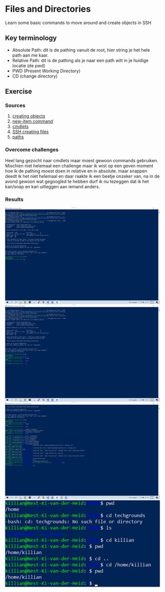 # Files and Directories
Learn some basic commands to move around and create objects in SSH

## Key terminology
 - Absolute Path: dit is de pathing vanuit de root, hier string je het hele path aan me kaar.
 - Relative Path: dit is de pathing als je naar een path wilt in je huidige locatie (de pwd)
 - PWD (Present Working Directory)
 - CD (change directory)
 


## Exercise
### Sources
1. [creating objects](https://techgenix.com/creating-files-and-folders-powershell-the-easy-way/#:~:text=To%20create%20a%20new%20file,to%20create%20in%20this%20cmdlet.)
2. [new-item command](https://docs.microsoft.com/en-us/powershell/module/microsoft.powershell.management/new-item?view=powershell-7)
3. [cmdlets](https://www.techtarget.com/whatis/definition/cmdlet#:~:text=A%20cmdlet%20%2D%2D%20pronounced%20command,coping%20files%20and%20changing%20directories.)
4. [SSH creating files](https://help.dreamhost.com/hc/en-us/articles/115006413028-Creating-and-editing-a-file-via-SSH)
5. [paths](https://hurst.systems/posts/powershell-understanding-paths/)



### Overcome challenges
Heel lang gezocht naar cmdlets maar moest gewoon commands gebruiken.
Mischien niet helemaal een challenge maar ik wist op een geven moment hoe ik de pathing moest doen in relative en in absolute. maar snappen deedt ik het niet helemaal en daar raakte ik een beetje onzeker van, na in de avond gewoon wat gegoogled te hebben durf ik nu tezeggen dat ik het kan/snap en kan uitleggen aan iemand anders.



### Results
![alt text](https://github.com/TechGrounds-Cloud8/cloud8-Killian97/blob/main/00_includes/currentdir.png)
![alt text](https://github.com/TechGrounds-Cloud8/cloud8-Killian97/blob/main/00_includes/listing.png)
![alt text](https://github.com/TechGrounds-Cloud8/cloud8-Killian97/blob/main/00_includes/txtfile.png)
![alt text](https://github.com/TechGrounds-Cloud8/cloud8-Killian97/blob/main/00_includes/pathing.png)